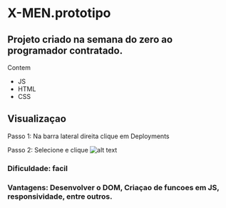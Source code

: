 # X-MEN.prototipo
## Projeto criado na semana do zero ao programador contratado.

Contem 
- JS
- HTML
- CSS

## Visualizaçao 
Passo 1: 
Na barra lateral direita clique em Deployments

Passo 2:
Selecione e clique ![alt text](![icone](https://github.com/MariaEduardaAcyole/X-MEN.prototipo/assets/110108327/971b03f1-5485-49e7-abd9-fd13719d612a)
)
### Dificuldade: facil

### Vantagens: Desenvolver o DOM, Criaçao de funcoes em JS, responsividade, entre outros.
